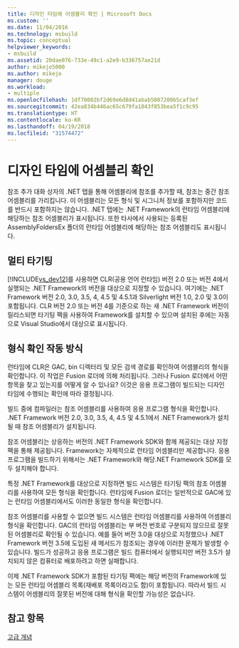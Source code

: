 ```yaml
---
title: 디자인 타임에 어셈블리 확인 | Microsoft Docs
ms.custom: ''
ms.date: 11/04/2016
ms.technology: msbuild
ms.topic: conceptual
helpviewer_keywords:
- msbuild
ms.assetid: 20dae076-733e-49c1-a2e9-b336757ae21d
author: mikejo5000
ms.author: mikejo
manager: douge
ms.workload:
- multiple
ms.openlocfilehash: 1df70002bf2d69e6d8d41abab5007209b5caf3ef
ms.sourcegitcommit: 42ea834b446ac65c679fa1043f853bea5f1c9c95
ms.translationtype: HT
ms.contentlocale: ko-KR
ms.lasthandoff: 04/19/2018
ms.locfileid: "31574472"
---
```

# <a name="resolving-assemblies-at-design-time"></a>디자인 타임에 어셈블리 확인
참조 추가 대화 상자의 .NET 탭을 통해 어셈블리에 참조를 추가할 때, 참조는 중간 참조 어셈블리를 가리킵니다. 이 어셈블리는 모든 형식 및 시그니처 정보를 포함하지만 코드를 반드시 포함하지는 않습니다. .NET 탭에는 .NET Framework의 런타임 어셈블리에 해당하는 참조 어셈블리가 표시됩니다. 또한 타사에서 사용되는 등록된 AssemblyFoldersEx 폴더의 런타임 어셈블리에 해당하는 참조 어셈블리도 표시됩니다.  
  
## <a name="multi-targeting"></a>멀티 타기팅  
 [!INCLUDE[vs_dev12](../extensibility/includes/vs_dev12_md.md)]를 사용하면 CLR(공용 언어 런타임) 버전 2.0 또는 버전 4에서 실행되는 .NET Framework의 버전을 대상으로 지정할 수 있습니다. 여기에는 .NET Framework 버전 2.0, 3.0, 3.5, 4, 4.5 및 4.5.1과 Silverlight 버전 1.0, 2.0 및 3.0이 포함됩니다. CLR 버전 2.0 또는 버전 4를 기준으로 하는 새 .NET Framework 버전이 릴리스되면 타기팅 팩을 사용하여 Framework를 설치할 수 있으며 설치된 후에는 자동으로 Visual Studio에서 대상으로 표시됩니다.  
  
## <a name="how-type-resolution-works"></a>형식 확인 작동 방식  
 런타임에 CLR은 GAC, bin 디렉터리 및 모든 검색 경로를 확인하여 어셈블리의 형식을 확인합니다. 이 작업은 Fusion 로더에 의해 처리됩니다. 그러나 Fusion 로더에서 어떤 항목을 찾고 있는지를 어떻게 알 수 있나요? 이것은 응용 프로그램이 빌드되는 디자인 타임에 수행되는 확인에 따라 결정됩니다.  
  
 빌드 중에 컴파일러는 참조 어셈블리를 사용하여 응용 프로그램 형식을 확인합니다. .NET Framework 버전 2.0, 3.0, 3.5, 4, 4.5 및 4.5.1에서 .NET Framework가 설치될 때 참조 어셈블리가 설치됩니다.  
  
 참조 어셈블리는 상응하는 버전의 .NET Framework SDK와 함께 제공되는 대상 지정 팩을 통해 제공됩니다. Framework는 자체적으로 런타임 어셈블리만 제공합니다. 응용 프로그램을 빌드하기 위해서는 .NET Framework와 해당.NET Framework SDK를 모두 설치해야 합니다.  
  
 특정 .NET Framework를 대상으로 지정하면 빌드 시스템은 타기팅 팩의 참조 어셈블리를 사용하여 모든 형식을 확인합니다. 런타임에 Fusion 로더는 일반적으로 GAC에 있는 런타임 어셈블리에서도 이러한 동일한 형식을 확인합니다.  
  
 참조 어셈블리를 사용할 수 없으면 빌드 시스템은 런타임 어셈블리를 사용하여 어셈블리 형식을 확인합니다. GAC의 런타임 어셈블리는 부 버전 번호로 구분되지 않으므로 잘못된 어셈블리로 확인될 수 있습니다. 예를 들어 버전 3.0을 대상으로 지정했으나 .NET Framework 버전 3.5에 도입된 새 메서드가 참조되는 경우에 이러한 문제가 발생할 수 있습니다. 빌드가 성공하고 응용 프로그램은 빌드 컴퓨터에서 실행되지만 버전 3.5가 설치되지 않은 컴퓨터로 배포하려고 하면 실패합니다.  
  
 이제 .NET Framework SDK가 포함된 타기팅 팩에는 해당 버전의 Framework에 있는 모든 런타임 어셈블리 목록(재배포 목록이라고도 함)이 포함됩니다. 따라서 빌드 시스템이 어셈블리의 잘못된 버전에 대해 형식을 확인할 가능성은 없습니다.  
  
## <a name="see-also"></a>참고 항목  
 [고급 개념](../msbuild/msbuild-advanced-concepts.md)